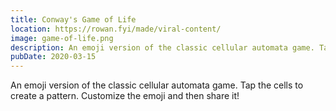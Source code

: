 ```yaml
---
title: Conway's Game of Life
location: https://rowan.fyi/made/viral-content/
image: game-of-life.png
description: An emoji version of the classic cellular automata game. Tap the cells to create a pattern. Customize the emoji and then share it!
pubDate: 2020-03-15
---
```


An emoji version of the classic cellular automata game. Tap the cells to create a pattern. Customize the emoji and then share it!
